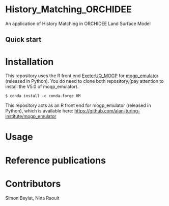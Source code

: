 History_Matching_ORCHIDEE
=========================
An application of History Matching in ORCHIDEE Land Surface Model



Quick start
-----------

Installation
============

This repository uses the R front end [ExeterUQ_MOGP](https://github.com/BayesExeter/ExeterUQ_MOGP) for [mogp_emulator](https://github.com/alan-turing-institute/mogp_emulator
) (released in Python). You do need to clone both repository,(pay attention to install the V5.0 of moqp_emulator).

    $ conda install -c conda-forge HM

This repository acts as an R front end for mogp_emulator (released in Python), which is available here: https://github.com/alan-turing-institute/mogp_emulator

Usage
=====

Reference publications
======================

Contributors
============
Simon Beylat, Nina Raoult 
